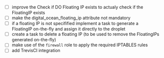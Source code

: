 - [ ] improve the Check if DO Floating IP exists to actualy check if the
FloatingIP exists
- [ ] make the digital_ocean_floating_ip attribute not mandatory
- [ ] if a floating IP is not specifified implement a task to generate a FloatingIP on-the-fly and assign it directly to the droplet
- [ ] create a task to delete a floating IP (to be used to remove the FloatingIPs generated on-the-fly)
- [ ] make use of the `firewall` role to apply the required IPTABLES rules
- [ ] add TrevisCI integration
